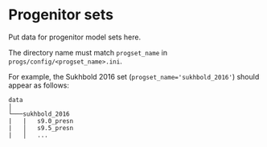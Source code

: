 # Progenitor sets

Put data for progenitor model sets here.

The directory name must match `progset_name` in `progs/config/<progset_name>.ini`.

For example, the Sukhbold 2016 set (`progset_name='sukhbold_2016'`) should appear as follows:

```
data
│
└───sukhbold_2016
|   |   s9.0_presn
|   │   s9.5_presn
|   │   ...
```